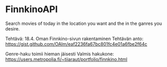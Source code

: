 # FinnkinoAPI
Search movies of today in the location you want and the in the ganres you desire.

Tehtävä: 18.4. Oman Finnkino-sivun rakentaminen
Tehtävän anto: https://gist.github.com/OAlm/eaf2236fa67bc801fc4e01a6fbe2f64c

Genre-haku toimii hieman jäisesti
Valmis hakukone: https://users.metropolia.fi/~tiiaraut/portfolio/finnkino.html
